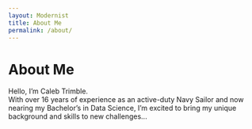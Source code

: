 ```yaml
---
layout: Modernist
title: About Me
permalink: /about/
---
```

# About Me

Hello, I’m Caleb Trimble.  
With over 16 years of experience as an active-duty Navy Sailor and now nearing my Bachelor’s in Data Science, I’m excited to bring my unique background and skills to new challenges...
